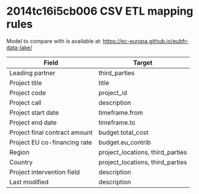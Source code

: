 # 2014tc16i5cb006 CSV ETL mapping rules

Model to compare with is available at: https://ec-europa.github.io/eubfr-data-lake/

| Field                         | Target                           |
| ----------------------------- | -------------------------------- |
| Leading partner               | third_parties                    |
| Project title                 | title                            |
| Project code                  | project_id                       |
| Project call                  | description                      |
| Project start date            | timeframe.from                   |
| Project end date              | timeframe.to                     |
| Project final contract amount | budget.total_cost                |
| Project EU co-financing rate  | budget.eu_contrib                |
| Region                        | project_locations, third_parties |
| Country                       | project_locations, third_parties |
| Project intervention field    | description                      |
| Last modified                 | description                      |
